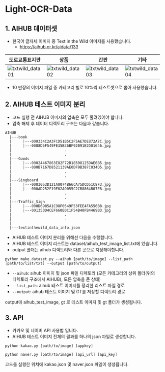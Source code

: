 # Light-OCR-Data

## 1. AIHUB 데이터셋
* 한국어 글자체 이미지 중 Text in the Wild 이미지를 사용했습니다.
  * https://aihub.or.kr/aidata/133

| 도로교통표지판 | 상품 | 간판 | 기타 |
| ------------- | --- | --- | --- |
|![txtwild_data01](https://user-images.githubusercontent.com/72335925/145942175-f00badb1-542e-4f02-a9bf-a57632ae495e.png)|![txtwild_data02](https://user-images.githubusercontent.com/72335925/145942196-14444228-fab0-47a9-95ae-30106213fbab.png)|![txtwild_data03](https://user-images.githubusercontent.com/72335925/145942238-1e2b29dc-d022-4b63-8489-2413237a4aae.png)|![txtwild_data04](https://user-images.githubusercontent.com/72335925/145942247-d426244b-3af7-4884-bc21-2cc79322807d.png)

* 10 만장의 이미지 파일 중 카테고리 별로 10%씩 테스트셋으로 뽑아 사용했습니다.

## 2. AIHUB 테스트 이미지 분리
* 코드 실행 전 AIHUB 이미지의 압축은 모두 풀려있어야 합니다.
* 압축 해제 후 데이터 디렉토리 구조는 다음과 같습니다.
```
AIHUB
  |---book
  |     |---000334C2A3FCD51B5C2F5AE7DE872A7C.jpg
  |     |---0008D5F549FE35B36BF92091E2D01646.jpg
  |                        .
  |                        .
  |---Goods
  |     |---00024467863E82F72B18598125DAE6B5.jpg
  |     |---000B7167D8521139AE0DF9B387C034D5.jpg
  |                        .
  |                        .
  |---Singboard
  |     |---0003053D121A0074B66CA75DCD51C8F3.jpg
  |     |---000AD252F19F62A9055C2CB8864B07E8.jpg
  |                        .
  |                        .
  |---Traffic_Sign
  |     |---000D6985A1C98F0549F53FEE4FA556B8.jpg
  |     |---001353D4CEF660E0C1F54B40FB4469B3.jpg
  |                        .
  |                        .
  |
  |---textinthewild_data_info.json
```

* AIHUB 테스트 이미지 분리를 위해선 다음을 수행합니다.
* AIHUB 테스트 이미지 리스트는 dataset/aihub_test_image_list.txt에 있습니다.
* output 폴더는 aihub 디렉토리와 다른 곳으로 지정해야합니다.
```
python make_dataset.py --aihub [path/to/image] --list_path [path/to/list/txt] --output [path/to/output]
```
* `--aihub`: aihub 이미지 및 json 파일 디렉토리 (모든 카테고리의 상위 폴더(위의 디렉토리 구조에서 AIHUB), 모든 압축을 푼 상태)
* `--list_path`: aihub 테스트 이미지를 정리한 리스트 파일 경로
* `--output`: aihub 테스트 이미지 및 GT를 저장할 디렉토리 경로

output에 aihub_test_image, gt 로 테스트 이미지 및 gt 폴더가 생성됩니다.

## 3. API
* 카카오 및 네이버 API 사용법 입니다.
* AIHUB 테스트 이미지 전체의 결과를 하나의 json 파일로 생성합니다.
```
python kakao.py [path/to/image] [appkey]
```
```
python naver.py [path/to/image] [api_url] [api_key]
```

코드를 실행한 위치에 kakao.json 및 naver.json 파일이 생성됩니다.
